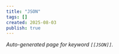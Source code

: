 ```yaml
---
title: "JSON"
tags: []
created: 2025-08-03
publish: true
---
```


_Auto-generated page for keyword `[[JSON]]`._
